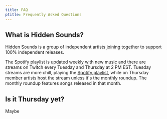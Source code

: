 ```yaml
---
title: FAQ
ptitle: Frequently Asked Questions
---
```

## What is Hidden Sounds?
Hidden Sounds is a group of independent artists joining together to support 100% independent releases.

The Spotify playlist is updated weekly with new music and there are streams on Twitch every Tuesday and Thursday at 2 PM EST.
Tuesday streams are more chill, playing the [Spotify playlist](https://open.spotify.com/user/ac7gpdbrhe2wjmigacy65mdls/playlist/2YDWLcBzTpDNQDfcQyy76b?si=DTkN1vapRIyjCesTGgA99g), while on Thursday member artists host the stream unless it's the monthly roundup. The monthly roundup features songs released in that month.

## Is it Thursday yet?
<span id="thursday">Maybe</span>
<script>
    const d = new Date().getDay();
    var text="";
    if(d == 1) text="No, but tomorrow's Tuesday!";
    else if(d == 2) text="No, but it's Tuesday!";
    else if(d == 3) text="Not yet, it's tomorrow!";
    else if(d == 4) text="Yes!";
    else text="No, but Tuesday is "+(d == 0 ? 9-d-7 : 9-d) //Hehe
    +" days away!";
    document.getElementById("thursday").innerText=text;
</script>
